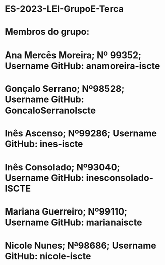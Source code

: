 # ES-2023-LEI-GrupoE-Terca
# 
# Membros do grupo:
#   Ana Mercês Moreira;  Nº 99352;  Username GitHub: anamoreira-iscte
#   Gonçalo Serrano;  Nº98528;  Username GitHub: GoncaloSerranoIscte
#   Inês Ascenso;  Nº99286;  Username GitHub: ines-iscte
#   Inês Consolado;  Nº93040;  Username GitHub: inesconsolado-ISCTE
#   Mariana Guerreiro;  Nº99110;  Username GitHub: marianaiscte
#   Nicole Nunes;  Nª98686;  Username GitHub: nicole-iscte
